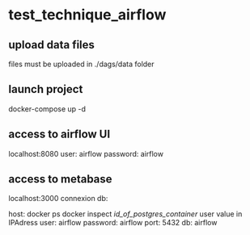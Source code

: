 # test_technique_airflow

## upload data files
files must be uploaded in ./dags/data folder
## launch project
docker-compose up -d

## access to airflow UI
localhost:8080
user: airflow
password: airflow

## access to metabase
localhost:3000
connexion db:

host:
    docker ps
    docker inspect *id_of_postgres_container*
    user value in IPAdress
user: airflow
password: airflow
port: 5432
db: airflow